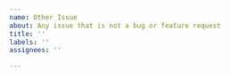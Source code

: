 ```yaml
---
name: Other Issue
about: Any issue that is not a bug or feature request
title: ''
labels: ''
assignees: ''

---
```



